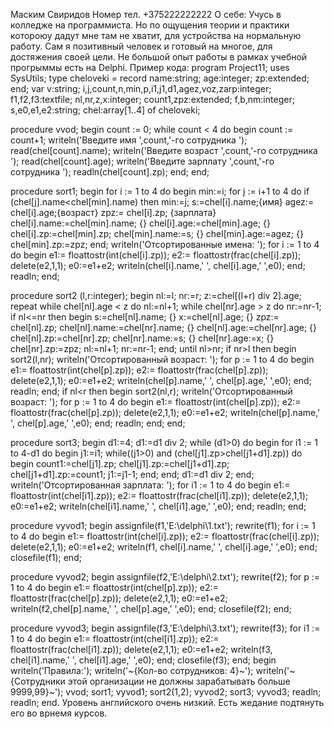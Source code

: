 Маским Свиридов
Номер тел. +375222222222
О себе: Учусь в колледже на программиста. Но по ощущения теории и практики котороюу дадут мне там не хватит, для устройства на нормальную работу. Сам я позитивный человек и готовый на многое, для достяжения своей цели. Не большой опыт работы в рамках учебной прогрыммы есть на Delphi.
Пример кода:
program Project11;
uses
SysUtils;
type cheloveki = record
name:string;
age:integer;
zp:extended;
end;
var
v:string;
i,j,count,n,min,p,i1,j1,d1,agez,voz,zarp:integer;
f1,f2,f3:textfile;
nl,nr,z,x:integer;
count1,zpz:extended;
f,b,nm:integer;
s,e0,e1,e2:string;
chel:array[1..4] of cheloveki;

procedure vvod;
begin
count := 0;
while count < 4 do
begin
count := count+1;
writeln('Введите имя ',count,'-го сотрудника ');
read(chel[count].name);
writeln('Введите возраст ',count,'-го сотрудника ');
read(chel[count].age);
writeln('Введите зарплату ',count,'-го сотрудника ');
readln(chel[count].zp);
end;
end;

procedure sort1;
begin
for i := 1 to 4 do
begin
min:=i;
for j := i+1 to 4 do
if (chel[j].name<chel[min].name) then
min:=j;
s:=chel[i].name;{имя} agez:= chel[i].age;{возраст} zpz:= chel[i].zp; {зарплата}
chel[i].name:=chel[min].name; {} chel[i].age:=chel[min].age; {} chel[i].zp:=chel[min].zp;
chel[min].name:=s; {} chel[min].age:=agez; {} chel[min].zp:=zpz;
end;
writeln('Отсортированные имена: ');
for i := 1 to 4 do
begin
e1:= floattostr(int(chel[i].zp));
e2:= floattostr(frac(chel[i].zp));
delete(e2,1,1);
e0:=e1+e2;
writeln(chel[i].name,' ', chel[i].age,' ',e0);
end;
readln;
end;

procedure sort2 (l,r:integer);
begin
nl:=l;
nr:=r;
z:=chel[(l+r) div 2].age;
repeat
while chel[nl].age < z do
nl:=nl+1;
while chel[nr].age > z do
nr:=nr-1;
if nl<=nr then
begin
s:=chel[nl].name; {} x:=chel[nl].age; {} zpz:= chel[nl].zp;
chel[nl].name:=chel[nr].name; {} chel[nl].age:=chel[nr].age; {} chel[nl].zp:=chel[nr].zp;
chel[nr].name:=s; {} chel[nr].age:=x; {} chel[nr].zp:=zpz;
nl:=nl+1;
nr:=nr-1;
end;
until nl>nr;
if nr>l then
begin
sort2(l,nr);
writeln('Отсортированный возраст: ');
for p := 1 to 4 do
begin
e1:= floattostr(int(chel[p].zp));
e2:= floattostr(frac(chel[p].zp));
delete(e2,1,1);
e0:=e1+e2;
writeln(chel[p].name,' ', chel[p].age,' ',e0);
end;
readln;
end;
if nl<r then
begin
sort2(nl,r);
writeln('Отсортированный возраст: ');
for p := 1 to 4 do
begin
e1:= floattostr(int(chel[p].zp));
e2:= floattostr(frac(chel[p].zp));
delete(e2,1,1);
e0:=e1+e2;
writeln(chel[p].name,' ', chel[p].age,' ',e0);
end;
readln;
end;
end;

procedure sort3;
begin
d1:=4;
d1:=d1 div 2;
while (d1>0) do
begin
for i1 := 1 to 4-d1 do
begin
j1:=i1;
while((j1>0) and (chel[j1].zp>chel[j1+d1].zp)) do
begin
count1:=chel[j1].zp;
chel[j1].zp:=chel[j1+d1].zp;
chel[j1+d1].zp:=count1;
j1:=j1-1;
end;
end;
d1:=d1 div 2;
end;
writeln('Отсортированная зарплата: ');
for i1 := 1 to 4 do
begin
e1:= floattostr(int(chel[i1].zp));
e2:= floattostr(frac(chel[i1].zp));
delete(e2,1,1);
e0:=e1+e2;
writeln(chel[i1].name,' ', chel[i1].age,' ',e0);
end;
readln;
end;

procedure vyvod1;
begin
assignfile(f1,'E:\delphi\1.txt');
rewrite(f1);
for i := 1 to 4 do
begin
e1:= floattostr(int(chel[i].zp));
e2:= floattostr(frac(chel[i].zp));
delete(e2,1,1);
e0:=e1+e2;
writeln(f1, chel[i].name,' ', chel[i].age,' ',e0);
end;
closefile(f1);
end;

procedure vyvod2;
begin
assignfile(f2,'E:\delphi\2.txt');
rewrite(f2);
for p := 1 to 4 do
begin
e1:= floattostr(int(chel[p].zp));
e2:= floattostr(frac(chel[p].zp));
delete(e2,1,1);
e0:=e1+e2;
writeln(f2,chel[p].name,' ', chel[p].age,' ',e0);
end;
closefile(f2);
end;

procedure vyvod3;
begin
assignfile(f3,'E:\delphi\3.txt');
rewrite(f3);
for i1 := 1 to 4 do
begin
e1:= floattostr(int(chel[i1].zp));
e2:= floattostr(frac(chel[i1].zp));
delete(e2,1,1);
e0:=e1+e2;
writeln(f3, chel[i1].name,' ', chel[i1].age,' ',e0);
end;
closefile(f3);
end;
begin
writeln('Правила:');
writeln('~{Кол-во сотрудников: 4}~');
writeln('~{Сотрудники этой организации не должны зарабатывать больше 9999,99}~');
vvod;
sort1;
vyvod1;
sort2(1,2);
vyvod2;
sort3;
vyvod3;
readln;
readln;
end.
Уровень английского очень низкий. Есть жедание подтянуть его во врнемя курсов. 